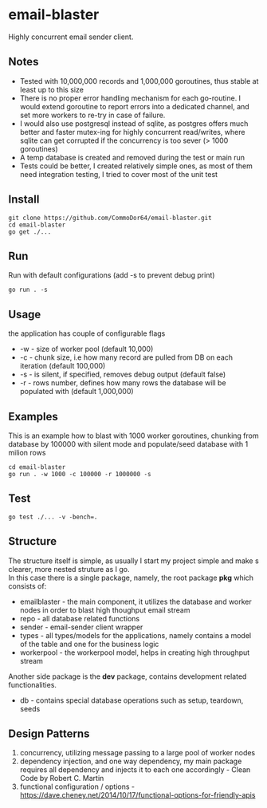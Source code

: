 # email-blaster
Highly concurrent email sender client.


## Notes
- Tested with 10,000,000 records and 1,000,000 goroutines, thus stable at least up to this size
- There is no proper error handling mechanism for each go-routine. I would extend goroutine to report errors into
a dedicated channel, and set more workers to re-try in case of failure.
- I would also use postgresql instead of sqlite, as postgres offers much better and faster mutex-ing for highly concurrent
read/writes, where sqlite can get corrupted if the concurrency is too sever (> 1000 goroutines)
- A temp database is created and removed during the test or main run
- Tests could be better, I created relatively simple ones, as most of them need integration testing, I tried to cover
most of the unit test
## Install
  ```
  git clone https://github.com/CommoDor64/email-blaster.git
  cd email-blaster
  go get ./...
  ```
## Run
Run with default configurations (add -s to prevent debug print)
  ```
  go run . -s
  ```
## Usage
the application has couple of configurable flags
- -w - size of worker pool (default 10,000)
- -c - chunk size, i.e how many record are pulled from DB on each iteration (default 100,000)
- -s - is silent, if specified, removes debug output (default false)
- -r - rows number, defines how many rows the database will be populated with (default 1,000,000)
## Examples
This is an example how to blast with 1000 worker goroutines, chunking from database by 100000
with silent mode and populate/seed database with 1 milion rows
  ```
  cd email-blaster
  go run . -w 1000 -c 100000 -r 1000000 -s
  ```
## Test
  ```
  go test ./... -v -bench=.
  ```
## Structure
The structure itself is simple, as usually I start my project simple and make s clearer, 
more nested struture as I go.  
In this case there is a single package, namely, the root package **pkg** which consists of:

- emailblaster - the main component, it utilizes the database and worker nodes in order to blast
high thoughput email stream
- repo - all database related functions
- sender - email-sender client wrapper
- types - all types/models for the applications, namely contains a model of the table and one for the business logic
- workerpool - the workerpool model, helps in creating high throughput stream

Another side package is the **dev** package, contains development related functionalities.

- db - contains special database operations such as setup, teardown, seeds

## Design Patterns
1) concurrency, utilizing message passing to a large pool of worker nodes
2) dependency injection, and one way dependency, my main package requires all dependency and injects
it to each one accordingly - Clean Code by Robert C. Martin
3) functional configuration / options - https://dave.cheney.net/2014/10/17/functional-options-for-friendly-apis

